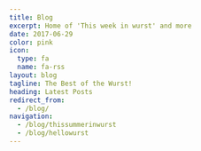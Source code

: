 ```yaml
---
title: Blog
excerpt: Home of 'This week in wurst' and more
date: 2017-06-29
color: pink
icon:
  type: fa
  name: fa-rss
layout: blog
tagline: The Best of the Wurst!
heading: Latest Posts
redirect_from:
  - /blog/
navigation:
  - /blog/thissummerinwurst
  - /blog/hellowurst
---
```

